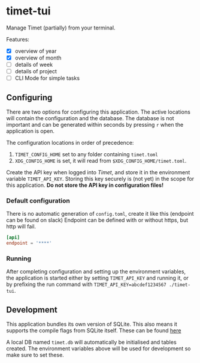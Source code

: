 # timet-tui

Manage Timet (partially) from your terminal.

Features:
- [x] overview of year
- [x] overview of month
- [ ] details of week
- [ ] details of project
- [ ] CLI Mode for simple tasks

## Configuring

There are two options for configuring this application. The active locations will contain the configuration and the database. The database 
is not important and can be generated within seconds by pressing `r` when the application is open.

The configuration locations in order of precedence:
1. `TIMET_CONFIG_HOME` set to any folder containing `timet.toml`
2. `XDG_CONFIG_HOME` is set, it will read from  `$XDG_CONFIG_HOME/timet.toml`.

Create the API key when logged into *Timet*, and store it in the environment variable `TIMET_API_KEY`.
Storing this key securely is (not yet) in the scope for this application. **Do not store the API key in configuration files!**

### Default configuration

There is no automatic generation of `config.toml`, create it like this (endpoint can be found on slack)
Endpoint can be defined with or without https, but http will fail.

```toml
[api]
endpoint = '****'
```

### Running

After completing configuration and setting up the environment variables, the application is started 
either by setting `TIMET_API_KEY` and running it, or by prefixing the run command with
`TIMET_API_KEY=abcdef1234567 ./timet-tui`.

## Development

This application bundles its own version of SQLite. This also means it supports the compile
flags from SQLite itself. These can be found [here](https://www.sqlite.org/compile.html)

A local DB named `timet.db` will automatically be initialised and tables created.
The environment variables above will be used for development so make sure to set these.

